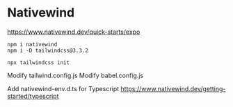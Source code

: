 # Nativewind

https://www.nativewind.dev/quick-starts/expo

```
npm i nativewind
npm i -D tailwindcss@3.3.2

npx tailwindcss init
```
Modify tailwind.config.js
Modify babel.config.js

Add nativewind-env.d.ts for Typescript
https://www.nativewind.dev/getting-started/typescript
